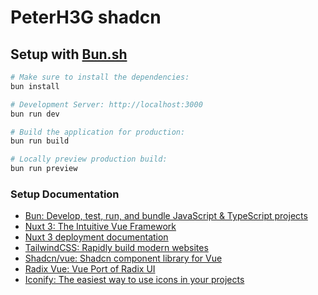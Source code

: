 # PeterH3G shadcn

## Setup with [Bun.sh](`https://bun.sh`)

```bash
# Make sure to install the dependencies:
bun install

# Development Server: http://localhost:3000
bun run dev

# Build the application for production:
bun run build

# Locally preview production build:
bun run preview
```

### Setup Documentation

- <a href="https://bun.sh" target="_blank">Bun: Develop, test, run, and bundle JavaScript & TypeScript projects</a>
- <a href="https://nuxt.com" target="_blank">Nuxt 3: The Intuitive Vue Framework</a>
- <a href="https://nuxt.com/docs/getting-started/deployment" target="_blank">Nuxt 3 deployment documentation</a>
- <a href="https://tailwindcss.com/" target="_blank">TailwindCSS: Rapidly build modern websites</a>
- <a href="https://shadcn-vue.com" target="_blank">Shadcn/vue: Shadcn component library for Vue</a>
- <a href="https://www.radix-vue.com/" target="_blank">Radix Vue: Vue Port of Radix UI</a>
- <a href="https://iconify.design/" target="_blank">Iconify: The easiest way to use icons in your projects</a>
